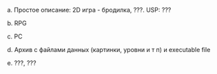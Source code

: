 a. Простое описание: 2D игра - бродилка, ???. USP: ???

b. RPG

c. PC

d. Архив с файлами данных (картинки, уровни и т п) и executable file

e. ???, ???

